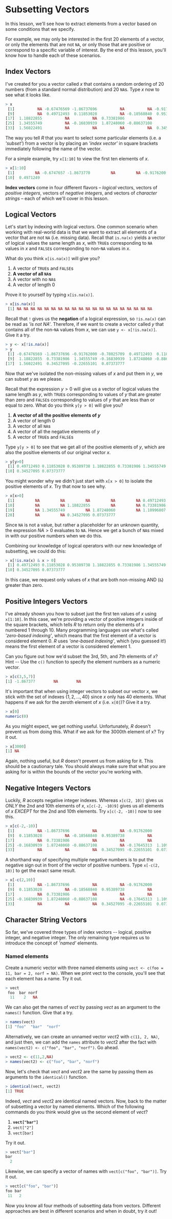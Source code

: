 # Subsetting Vectors

In this lesson, we'll see how to extract elements from a vector based on some conditions that we specify.

For example, we may only be interested in the first $20$ elements of a vector, or only the elements that are not `NA`, or only those that are positive or correspond to a specific variable of interest. By the end of this lesson, you'll know how to handle each of these scenarios.

## Index Vectors

I've created for you a vector called $x$ that contains a random ordering of $20$ numbers (from a standard normal distribution) and $20$ `NA`s. Type $x$ now to see what it looks like.

```R
> x
 [1]          NA -0.67476569 -1.86737696          NA          NA -0.91762000          NA -0.78025709
 [9]          NA  0.49712493  0.11853028          NA -0.18568840  0.95389738          NA          NA
[17]  1.18822855          NA          NA  0.73381986          NA          NA          NA          NA
[25]  1.34555749          NA -0.16830939  1.87248060 -0.88637108          NA -0.17645313  1.10996807
[33]  1.56022491          NA          NA          NA          NA  0.34527095 -0.22655101  0.07373777
```

The way you tell $R$ that you want to select some particular elements (i.e. a *'subset'*) from a vector is by placing an *'index vector'* in square brackets immediately following the name of the vector.

For a simple example, try `x[1:10]` to view the first ten elements of $x$.

```R
> x[1:10]
 [1]         NA -0.6747657 -1.8673770         NA         NA -0.9176200         NA -0.7802571         NA
[10]  0.4971249
```

**Index vectors** come in four different flavors – *logical* vectors, vectors of *positive integers*, vectors of *negative integers*, and vectors of *character strings* – each of which we'll cover in this lesson.

## Logical Vectors

Let's start by indexing with logical vectors. One common scenario when working with real-world data is that we want to extract all elements of a vector that are not `NA` (i.e. missing data). Recall that `is.na(x)` yields a vector of logical values the same length as $x$, with `TRUE`s corresponding to `NA` values in $x$ and `FALSE`s corresponding to non-`NA` values in $x$.

What do you think `x[is.na(x)]` will give you?
1. A vector of `TRUE`s and `FALSE`s
2. **A vector of all `NA`s**
3. A vector with no `NA`s
4. A vector of length 0

Prove it to yourself by typing `x[is.na(x)]`.

```R
> x[is.na(x)]
 [1] NA NA NA NA NA NA NA NA NA NA NA NA NA NA NA NA NA NA NA NA
```

Recall that `!` gives us the **negation** of a logical expression, so `!is.na(x)` can be read as *'is not NA'*. Therefore, if we want to create a vector called $y$ that contains all of the non-`NA` values from $x$, we can use `y <- x[!is.na(x)]`. Give it a try.

```R
> y <- x[!is.na(x)]
> y
 [1] -0.67476569 -1.86737696 -0.91762000 -0.78025709  0.49712493  0.11853028 -0.18568840  0.95389738
 [9]  1.18822855  0.73381986  1.34555749 -0.16830939  1.87248060 -0.88637108 -0.17645313  1.10996807
[17]  1.56022491  0.34527095 -0.22655101  0.07373777
```

Now that we've isolated the non-missing values of $x$ and put them in $y$, we can subset $y$ as we please.

Recall that the expression $y > 0$ will give us a vector of logical values the same length as $y$, with `TRUE`s corresponding to values of $y$ that are greater than zero and `FALSE`s corresponding to values of $y$ that are less than or equal to zero. What do you think `y[y > 0]` will give you?

1. **A vector of all the positive elements of $y$**
2. A vector of length $0$
3. A vector of all `NA`s
4. A vector of all the negative elements of $y$
5. A vector of `TRUE`s and `FALSE`s

Type `y[y > 0]` to see that we get all of the positive elements of $y$, which are also the positive elements of our original vector $x$.

```R
> y[y>0]
 [1] 0.49712493 0.11853028 0.95389738 1.18822855 0.73381986 1.34555749 1.87248060 1.10996807 1.56022491
[10] 0.34527095 0.07373777
```

You might wonder why we didn't just start with `x[x > 0]` to isolate the positive elements of $x$. Try that now to see why.

```R
> x[x>0]
 [1]         NA         NA         NA         NA         NA 0.49712493 0.11853028         NA 0.95389738
[10]         NA         NA 1.18822855         NA         NA 0.73381986         NA         NA         NA
[19]         NA 1.34555749         NA 1.87248060         NA 1.10996807 1.56022491         NA         NA
[28]         NA         NA 0.34527095 0.07373777
```

Since `NA` is not a value, but rather a placeholder for an unknown quantity, the expression $NA > 0$ evaluates to `NA`. Hence we get a bunch of `NA`s mixed in with our positive numbers when we do this.

Combining our knowledge of logical operators with our new knowledge of subsetting, we could do this:

```R
> x[!is.na(x) & x > 0]
 [1] 0.49712493 0.11853028 0.95389738 1.18822855 0.73381986 1.34555749 1.87248060 1.10996807 1.56022491
[10] 0.34527095 0.07373777
```

In this case, we request only values of $x$ that are both non-missing AND (`&`) greater than zero.

## Positive Integers Vectors

I've already shown you how to subset just the first ten values of $x$ using `x[1:10]`. In this case, we're providing a vector of positive integers inside of the square brackets, which tells $R$ to return only the elements of $x$ numbered $1$ through $10$. Many programming languages use what's called *'zero-based indexing'*, which means that the first element of a vector is considered element 0. $R$ uses *'one-based indexing'*, which (you guessed it!) means the first element of a vector is considered element $1$.

Can you figure out how we'd subset the 3rd, 5th, and 7th elements of $x$? Hint -- Use the `c()` function to specify the element numbers as a numeric vector. 

```R
> x[c(3,5,7)]
[1] -1.867377        NA        NA
```

It's important that when using integer vectors to subset our vector $x$, we stick with the set of indexes $\{1, 2, ..., 40\}$ since $x$ only has $40$ elements. What happens if we ask for the zeroth element of $x$ (i.e. `x[0]`)? Give it a try.

```R
> x[0]
numeric(0)
```

As you might expect, we get nothing useful. Unfortunately, $R$ doesn't prevent us from doing this. What if we ask for the 3000th element of x? Try it out.

```R
> x[3000]
[1] NA
```

Again, nothing useful, but $R$ doesn't prevent us from asking for it. This should be a cautionary tale. You should always make sure that what you are asking for is within the bounds of the vector you're working with.

## Negative Integers Vectors

Luckily, $R$ accepts negative integer indexes. Whereas `x[c(2, 10)]` gives us *ONLY* the 2nd and 10th elements of $x$, `x[c(-2, -10)9]` gives us all elements of $x$ *EXCEPT* for the 2nd and 10th elements.  Try `x[c(-2, -10)]` now to see this.

```R
> x[c(-2,-10)]
 [1]          NA -1.86737696          NA          NA -0.91762000          NA -0.78025709          NA
 [9]  0.11853028          NA -0.18568840  0.95389738          NA          NA  1.18822855          NA
[17]          NA  0.73381986          NA          NA          NA          NA  1.34555749          NA
[25] -0.16830939  1.87248060 -0.88637108          NA -0.17645313  1.10996807  1.56022491          NA
[33]          NA          NA          NA  0.34527095 -0.22655101  0.07373777
```

A shorthand way of specifying multiple negative numbers is to put the negative sign out in front of the vector of positive numbers. Type `x[-c(2, 10)]` to get the exact same result.

```R
> x[-c(2,10)]
 [1]          NA -1.86737696          NA          NA -0.91762000          NA -0.78025709          NA
 [9]  0.11853028          NA -0.18568840  0.95389738          NA          NA  1.18822855          NA
[17]          NA  0.73381986          NA          NA          NA          NA  1.34555749          NA
[25] -0.16830939  1.87248060 -0.88637108          NA -0.17645313  1.10996807  1.56022491          NA
[33]          NA          NA          NA  0.34527095 -0.22655101  0.07373777
```

## Character String Vectors

So far, we've covered three types of index vectors -- logical, positive integer, and negative integer. The only remaining type requires us to introduce the concept of *'named'* elements.

### Named elements

Create a numeric vector with three named elements using `vect <- c(foo = 11, bar = 2, norf = NA)`. When we print vect to the console, you'll see that each element has a name. Try it out.

```R
> vect
 foo  bar norf 
  11    2   NA 
```

We can also get the names of $vect$ by passing $vect$ as an argument to the `names()` function. Give that a try.

```R
> names(vect)
[1] "foo"  "bar"  "norf"
```

Alternatively, we can create an unnamed vector $vect2$ with `c(11, 2, NA)`, and just then, we can add the `names` attribute to $vect2$ after the fact with `names(vect2) <- c("foo", "bar", "norf")`. Go ahead.

```R
> vect2 <- c(11,2,NA)
> names(vect2) <- c("foo", "bar", "norf")
```

Now, let's check that $vect$ and $vect2$ are the same by passing them as arguments to the `identical()` function.

```R
> identical(vect, vect2)
[1] TRUE
```

Indeed, $vect$ and $vect2$ are identical named vectors. Now, back to the matter of subsetting a vector by named elements. Which of the following commands do you think would give us the second element of $vect$?

1. **`vect["bar"]`**
2. `vect["2"]`
3. `vect[bar]`

Try it out.

```R
> vect["bar"]
bar 
  2
```

Likewise, we can specify a vector of names with `vect[c("foo", "bar")]`. Try it out.

```R
> vect[c("foo", "bar")]
foo bar 
 11   2 
```

Now you know all four methods of subsetting data from vectors. Different approaches are best in different scenarios and when in doubt, try it out!

